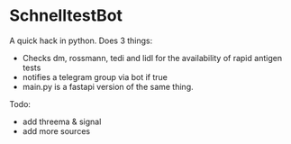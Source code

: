 # SchnelltestBot

A quick hack in python. Does 3 things: 
- Checks dm, rossmann, tedi and lidl for the availability of rapid antigen tests
- notifies a telegram group via bot if true
- main.py is a fastapi version of the same thing.

Todo: 
- add threema & signal
- add more sources
